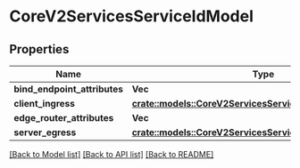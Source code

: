 # CoreV2ServicesServiceIdModel

## Properties

Name | Type | Description | Notes
------------ | ------------- | ------------- | -------------
**bind_endpoint_attributes** | **Vec<String>** |  | 
**client_ingress** | [**crate::models::CoreV2ServicesServiceIdModelClientIngress**](_core_v2_services__serviceId__model_clientIngress.md) |  | 
**edge_router_attributes** | **Vec<String>** |  | 
**server_egress** | [**crate::models::CoreV2ServicesServiceIdModelServerEgress**](_core_v2_services__serviceId__model_serverEgress.md) |  | 

[[Back to Model list]](../README.md#documentation-for-models) [[Back to API list]](../README.md#documentation-for-api-endpoints) [[Back to README]](../README.md)


